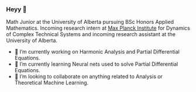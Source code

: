 ### Heyy 👋

Math Junior at the University of Alberta pursuing BSc Honors Applied Mathematics. Incoming research intern at [Max Planck Institute](https://www.mpg.de/institutes) for Dynamics of Complex Technical Systems and incoming research assistant at the University of Alberta.

- 🔭 I’m currently working on Harmonic Analysis and Partial Differential Equations.
- 🌱 I’m currently learning Neural nets used to solve Partial Differential Equations.
- 👯 I’m looking to collaborate on anything related to Analysis or Theoretical Machine Learning.

